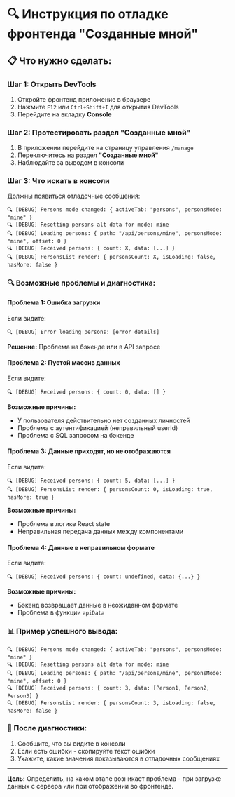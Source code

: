 # 🔍 Инструкция по отладке фронтенда "Созданные мной"

## 📋 Что нужно сделать:

### **Шаг 1: Открыть DevTools**
1. Откройте фронтенд приложение в браузере
2. Нажмите `F12` или `Ctrl+Shift+I` для открытия DevTools
3. Перейдите на вкладку **Console**

### **Шаг 2: Протестировать раздел "Созданные мной"**
1. В приложении перейдите на страницу управления `/manage`
2. Переключитесь на раздел **"Созданные мной"**
3. Наблюдайте за выводом в консоли

### **Шаг 3: Что искать в консоли**

Должны появиться отладочные сообщения:

```
🔍 [DEBUG] Persons mode changed: { activeTab: "persons", personsMode: "mine" }
🔍 [DEBUG] Resetting persons alt data for mode: mine
🔍 [DEBUG] Loading persons: { path: "/api/persons/mine", personsMode: "mine", offset: 0 }
🔍 [DEBUG] Received persons: { count: X, data: [...] }
🔍 [DEBUG] PersonsList render: { personsCount: X, isLoading: false, hasMore: false }
```

### **🔍 Возможные проблемы и диагностика:**

#### **Проблема 1: Ошибка загрузки**
Если видите:
```
🔍 [DEBUG] Error loading persons: [error details]
```
**Решение:** Проблема на бэкенде или в API запросе

#### **Проблема 2: Пустой массив данных**
Если видите:
```
🔍 [DEBUG] Received persons: { count: 0, data: [] }
```
**Возможные причины:**
- У пользователя действительно нет созданных личностей
- Проблема с аутентификацией (неправильный userId)
- Проблема с SQL запросом на бэкенде

#### **Проблема 3: Данные приходят, но не отображаются**
Если видите:
```
🔍 [DEBUG] Received persons: { count: 5, data: [...] }
🔍 [DEBUG] PersonsList render: { personsCount: 0, isLoading: true, hasMore: true }
```
**Возможные причины:**
- Проблема в логике React state
- Неправильная передача данных между компонентами

#### **Проблема 4: Данные в неправильном формате**
Если видите:
```
🔍 [DEBUG] Received persons: { count: undefined, data: {...} }
```
**Возможные причины:**
- Бэкенд возвращает данные в неожиданном формате
- Проблема в функции `apiData`

### **📊 Пример успешного вывода:**
```
🔍 [DEBUG] Persons mode changed: { activeTab: "persons", personsMode: "mine" }
🔍 [DEBUG] Resetting persons alt data for mode: mine
🔍 [DEBUG] Loading persons: { path: "/api/persons/mine", personsMode: "mine", offset: 0 }
🔍 [DEBUG] Received persons: { count: 3, data: [Person1, Person2, Person3] }
🔍 [DEBUG] PersonsList render: { personsCount: 3, isLoading: false, hasMore: false }
```

### **🚀 После диагностики:**
1. Сообщите, что вы видите в консоли
2. Если есть ошибки - скопируйте текст ошибки
3. Укажите, какие значения показываются в отладочных сообщениях

---

**Цель:** Определить, на каком этапе возникает проблема - при загрузке данных с сервера или при отображении во фронтенде.
